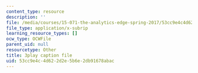 ```yaml
---
content_type: resource
description: ''
file: /media/courses/15-071-the-analytics-edge-spring-2017/53cc9e4c4d622d2e5b6e2db91678abac_EXYgISgOw0g.srt
file_type: application/x-subrip
learning_resource_types: []
ocw_type: OCWFile
parent_uid: null
resourcetype: Other
title: 3play caption file
uid: 53cc9e4c-4d62-2d2e-5b6e-2db91678abac
---
```

